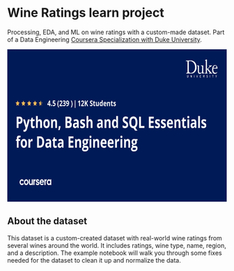 # Wine Ratings learn project

Processing, EDA, and ML on wine ratings with a custom-made dataset. Part of a Data Engineering [Coursera Specialization with Duke University](https://www.coursera.org/specializations/python-bash-sql-data-engineering-duke).

<a href="https://www.coursera.org/specializations/python-bash-sql-data-engineering-duke" title="Coursera Specialization">
    <img src="assets/python-bash-sql-data-engineering-duke.jpeg" alt="Python Bash and SQL Coursera Specialization" width="650" height="350">
</a>

## About the dataset

This dataset is a custom-created dataset with real-world wine ratings from several wines around the world. It includes ratings, wine type, name, region, and a description. The example notebook will walk you through some fixes needed for the dataset to clean it up and normalize the data.
